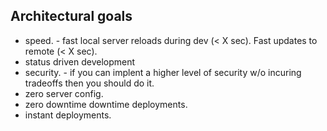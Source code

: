 ## Architectural goals
- speed. - fast local server reloads during dev (< X sec). Fast updates to remote (< X sec).
- status driven development
- security. - if you can implent a higher level of security w/o incuring tradeoffs then you should do it.
- zero server config.
- zero downtime downtime deployments.
- instant deployments.

